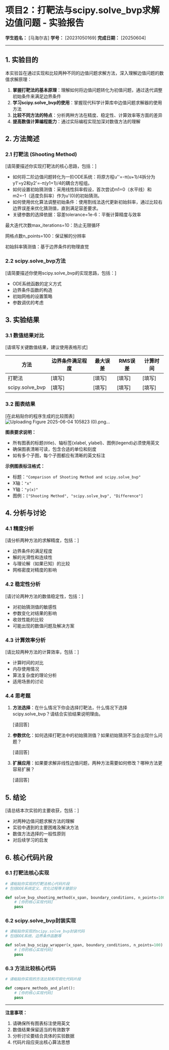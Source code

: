 # 项目2：打靶法与scipy.solve_bvp求解边值问题 - 实验报告

**学生姓名：** [马海尔吉]
**学号：** [20231050169]
**完成日期：** [20250604]

---

## 1. 实验目的

本实验旨在通过实现和比较两种不同的边值问题求解方法，深入理解边值问题的数值求解原理：

1. **掌握打靶法的基本原理**：理解如何将边值问题转化为初值问题，通过迭代调整初始条件来满足边界条件
2. **学习scipy.solve_bvp的使用**：掌握现代科学计算库中边值问题求解器的使用方法
3. **比较不同方法的特点**：分析两种方法在精度、稳定性、计算效率等方面的差异
4. **提高数值计算编程能力**：通过实际编程实现加深对数值方法的理解

## 2. 方法简述

### 2.1 打靶法 (Shooting Method)

[请简要描述你实现打靶法的核心思路，包括：]
- 如何将二阶边值问题转化为一阶ODE系统：将原方程u''=-π(u+1)/4拆分为y1'=y2和y2'=-π(y1+1)/4的耦合方程组。
- 如何设置初始猜测值：采用线性斜率假设，首次尝试m1=0（水平线）和m2=-1（适度负斜率）作为u'(0)的初始猜测。
- 如何使用优化算法调整初始条件：使用割线法迭代更新初始斜率，通过比较右边界误差来优化猜测值，直到满足容差要求。
- 关键参数的选择依据：容差tolerance=1e-6：平衡计算精度与效率

最大迭代次数max_iterations=10：防止无限循环

网格点数n_points=100：保证解的分辨率

初始斜率猜测值：基于边界条件的物理直觉

### 2.2 scipy.solve_bvp方法

[请简要描述你使用scipy.solve_bvp的实现思路，包括：]
- ODE系统函数的定义方式
- 边界条件函数的构造
- 初始网格的设置策略
- 参数调优的考虑

## 3. 实验结果

### 3.1 数值结果对比

[请填写关键数值结果，建议使用表格形式]

| 方法 | 边界条件满足程度 | 最大误差 | RMS误差 | 计算时间 |
|------|------------------|----------|---------|----------|
| 打靶法 | [填写] | [填写] | [填写] | [填写] |
| scipy.solve_bvp | [填写] | [填写] | [填写] | [填写] |

### 3.2 图表结果

[在此粘贴你的程序生成的比较图表]![Uploading Figure 2025-06-04 105823 (0).png…]()


**图表要求说明：**
- 所有图表的标题(title)、轴标签(xlabel, ylabel)、图例(legend)必须使用英文
- 确保图表清晰可读，包含合适的单位和刻度
- 如有多个子图，每个子图都应有清晰的英文标注

**示例图表标注格式：**
- 标题：`"Comparison of Shooting Method and scipy.solve_bvp"`
- X轴：`"x"`
- Y轴：`"y(x)"`
- 图例：`["Shooting Method", "scipy.solve_bvp", "Difference"]`

## 4. 分析与讨论

### 4.1 精度分析

[请分析两种方法的求解精度，包括：]
- 边界条件的满足程度
- 解的光滑性和连续性
- 与理论解（如果已知）的比较
- 网格密度对精度的影响

### 4.2 稳定性分析

[请讨论两种方法的数值稳定性，包括：]
- 对初始猜测值的敏感性
- 参数变化对结果的影响
- 收敛性能的比较
- 可能出现的数值问题及解决方案

### 4.3 计算效率分析

[请比较两种方法的计算效率，包括：]
- 计算时间的对比
- 内存使用情况
- 算法复杂度的理论分析
- 适用场景的讨论

### 4.4 思考题

1. **方法选择**：在什么情况下你会选择打靶法，什么情况下选择scipy.solve_bvp？请结合实验结果说明理由。

   [请回答]

2. **参数优化**：如何选择打靶法中的初始猜测值？如果初始猜测不当会出现什么问题？

   [请回答]

3. **扩展应用**：如果要求解非线性边值问题，两种方法需要如何修改？哪种方法更容易扩展？

   [请回答]

## 5. 结论

[请总结本次实验的主要收获，包括：]
- 对两种边值问题求解方法的理解
- 实验中遇到的主要困难及解决方法
- 数值方法选择的一般性原则
- 对后续学习的启发

## 6. 核心代码片段

### 6.1 打靶法核心实现

```python
# 请粘贴你实现的打靶法核心代码片段
# 包括ODE系统定义、优化过程等关键部分

def solve_bvp_shooting_method(x_span, boundary_conditions, n_points=100):
    # [你的核心实现代码]
    pass
```

### 6.2 scipy.solve_bvp封装实现

```python
# 请粘贴你实现的scipy.solve_bvp封装代码
# 包括ODE系统、边界条件函数等

def solve_bvp_scipy_wrapper(x_span, boundary_conditions, n_points=100):
    # [你的核心实现代码]
    pass
```

### 6.3 方法比较核心代码

```python
# 请粘贴你实现的方法比较和可视化代码片段

def compare_methods_and_plot():
    # [你的核心实现代码]
    pass
```

---

**注意事项：**
1. 请确保所有图表标注使用英文
2. 数值结果保留适当的有效数字
3. 分析讨论要结合具体的实验数据
4. 代码片段应突出核心算法思想
